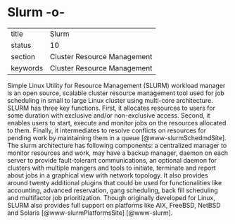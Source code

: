 # Slurm -o-


|          |                             |
| -------- | --------------------------- |
| title    | Slurm                       | 
| status   | 10                          |
| section  | Cluster Resource Management |
| keywords | Cluster Resource Management |



Simple Linux Utility for Resource Management (SLURM) workload manager
is an open source, scalable cluster resource management tool used for
job scheduling in small to large Linux cluster using multi-core
architecture. SLURM has three key functions. First, it allocates
resources to users for some duration with exclusive and/or
non-exclusive access. Second, it enables users to start, execute and
monitor jobs on the resources allocated to them. Finally, it
intermediates to resolve conflicts on resources for pending work by
maintaining them in a queue [@www-slurmSchedmdSite]. The slurm
architecture has following components: a centralized manager to
monitor resources and work, may have a backup manager, daemon on each
server to provide fault-tolerant communications, an optional daemon
for clusters with multiple mangers and tools to initiate, terminate
and report about jobs in a graphical view with network topology. It
also provides around twenty additional plugins that could be used for
functionalities like accounting, advanced reservation, gang
scheduling, back fill scheduling and multifactor job
prioritization. Though originally developed for Linux, SLURM also
provides full support on platforms like AIX, FreeBSD, NetBSD and
Solaris [@www-slurmPlatformsSite] [@www-slurm].


     
